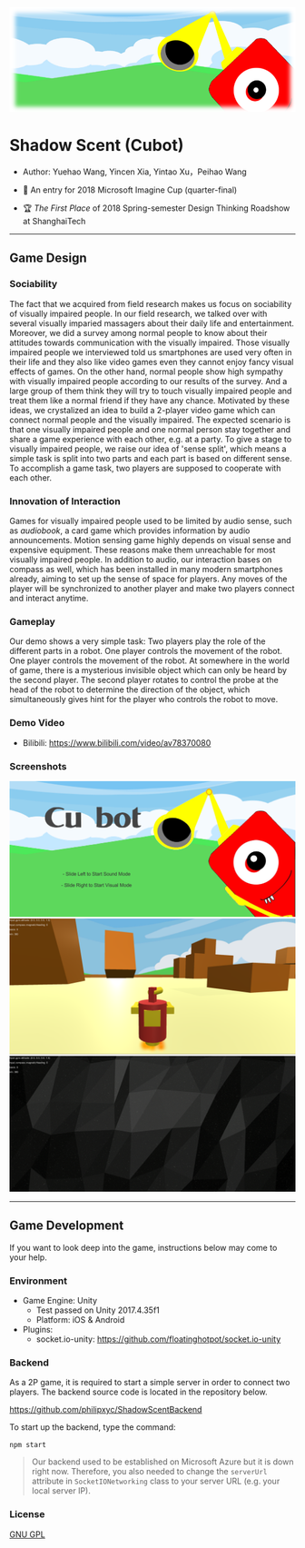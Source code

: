 ![Cubot Banner](Screenshots/banner.png)

# Shadow Scent (Cubot)

- Author: Yuehao Wang, Yincen Xia, Yintao Xu，Peihao Wang

- :triangular_flag_on_post: An entry for 2018 Microsoft Imagine Cup (quarter-final)
- :trophy: *The First Place* of 2018 Spring-semester Design Thinking Roadshow at ShanghaiTech

---

## Game Design

### Sociability

The fact that we acquired from field research makes us focus on sociability of visually impaired people. In our field research, we talked over with several visually imparied massagers about their daily life and entertainment. Moreover, we did a survey among normal people to know about their attitudes towards communication with the visually impaired.
Those visually impaired people we interviewed told us smartphones are used very often in their life and they also like video games even they cannot enjoy fancy visual effects of games. On the other hand, normal people show high sympathy with visually impaired people according to our results of the survey. And a large group of them think they will try to touch visually impaired people and treat them like a normal friend if they have any chance.
Motivated by these ideas, we crystalized an idea to build a 2-player video game which can connect normal people and the visually impaired. The expected scenario is that one visually impaired people and one normal person stay together and share a game experience with each other, e.g. at a party. To give a stage to visually impaired people, we raise our idea of 'sense split', which means a simple task is split into two parts and each part is based on different sense. To accomplish a game task, two players are supposed to cooperate with each other.

### Innovation of Interaction

Games for visually impaired people used to be limited by audio sense, such as *audiobook*, a card game which provides information by audio announcements. Motion sensing game highly depends on visual sense and expensive equipment. These reasons make them unreachable for most visually impaired people. In addition to audio, our interaction bases on compass as well, which has been installed in many modern smartphones already, aiming to set up the sense of space for players. Any moves of the player will be synchronized to another player and make two players connect and interact anytime.

### Gameplay

Our demo shows a very simple task: Two players play the role of the different parts in a robot. One player controls the movement of the robot. One player controls the movement of the robot. At somewhere in the world of game, there is a mysterious invisible object which can only be heard by the second player. The second player rotates to control the probe at the head of the robot to determine the direction of the object, which simultaneously gives hint for the player who controls the robot to move.

### Demo Video

- Bilibili: https://www.bilibili.com/video/av78370080

### Screenshots

![Beginning Page](Screenshots/begining_page.png)
![Visual Mode](Screenshots/visual_mode.png)
![Sound Mode](Screenshots/sound_mode.png)



---

## Game Development

If you want to look deep into the game, instructions below may come to your help.

### Environment

- Game Engine: Unity
	- Test passed on Unity 2017.4.35f1
	- Platform: iOS & Android
- Plugins:
	- socket.io-unity: https://github.com/floatinghotpot/socket.io-unity

### Backend

As a 2P game, it is required to start a simple server in order to connect two players. The backend source code is located in the repository below.

https://github.com/philipxyc/ShadowScentBackend

To start up the backend, type the command:

```
npm start
```

> Our backend used to be established on Microsoft Azure but it is down right now. Therefore, you also needed to change the `serverUrl` attribute in `SocketIONetworking` class to your server URL (e.g. your local server IP).

### License

[GNU GPL](https://en.wikipedia.org/wiki/GNU_General_Public_License)